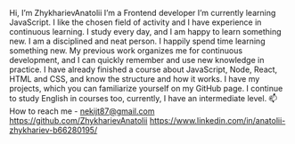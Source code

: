 Hi, I’m ZhykharievAnatolii 
I’m a Frontend developer 
I’m currently learning JavaScript.
I like the chosen field of activity and I have experience in continuous learning.
I study every day, and I am happy to learn something new.
I am a disciplined and neat person.
I happily spend time learning something new.
My previous work organizes me for continuous development, and I can quickly remember and use new knowledge in practice.
I have already finished a course about JavaScript, Node, React, HTML and CSS, and know the structure and how it works.
I have my projects, which you can familiarize yourself  on my GitHub page.
I continue to study English in courses too, 
currently, I have an intermediate level.
📫 How to reach me - nekijt87@gmail.com
https://github.com/ZhykharievAnatolii
https://www.linkedin.com/in/anatolii-zhykhariev-b66280195/

<!---
ZhykharievAnatolii/ZhykharievAnatolii is a ✨ special ✨ repository because its `README.md` (this file) appears on your GitHub profile.
You can click the Preview link to take a look at your changes.
--->
